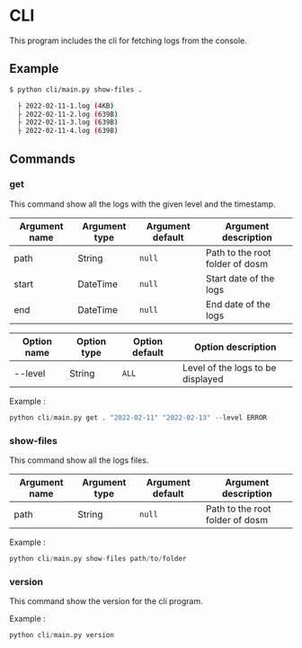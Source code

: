 # CLI

This program includes the cli for fetching logs from the console.

## Example

```bash
$ python cli/main.py show-files .

  ├ 2022-02-11-1.log (4KB)
  ├ 2022-02-11-2.log (639B)
  ├ 2022-02-11-3.log (639B)
  ├ 2022-02-11-4.log (639B)

```

## Commands

### get

This command show all the logs with the given level and the timestamp.

| Argument name | Argument type |  Argument default |  Argument description |
|-|-|-|-|
| path | String | `null` | Path to the root folder of dosm |
| start | DateTime | `null` | Start date of the logs |
| end | DateTime | `null` | End date of the logs |

| Option name | Option type |  Option default |  Option description |
|-|-|-|-|
| --level | String | `ALL` | Level of the logs to be displayed |

Example :

```python
python cli/main.py get . "2022-02-11" "2022-02-13" --level ERROR
```

### show-files

This command show all the logs files.

| Argument name | Argument type |  Argument default |  Argument description |
|-|-|-|-|
| path | String | `null` | Path to the root folder of dosm |

Example :

```python
python cli/main.py show-files path/to/folder
```

### version

This command show the version for the cli program.

Example :

```python
python cli/main.py version
```
